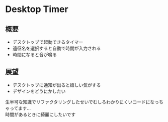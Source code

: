 # Desktop Timer
## 概要
- デスクトップで起動できるタイマー
- 遠征名を選択すると自動で時間が入力される
- 時間になると音が鳴る
## 展望
- デスクトップに通知が出ると嬉しい気がする
- デザインをどうにかしたい

生半可な知識でリファクタリングしたせいでむしろわかりにくいコードになっちゃってます...  
時間があるときに綺麗にしたいです

